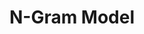 ---
types: "word"

title: "N-Gram Model"

categories: ['']

tags: ['N-Gram', 'Model']

arabic: ['نموذج إن-قرام الإحصائي']

publishers: ['خوارزميات الذكاء الاصطناعي في تحليل النص العربي']

types: "word"

slug: ""
---